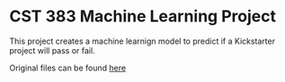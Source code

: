 # CST 383 Machine Learning Project

This project creates a machine learnign model to predict if a Kickstarter project will pass or fail. 

Original files can be found [here](https://www.kaggle.com/kemical/kickstarter-projects)
